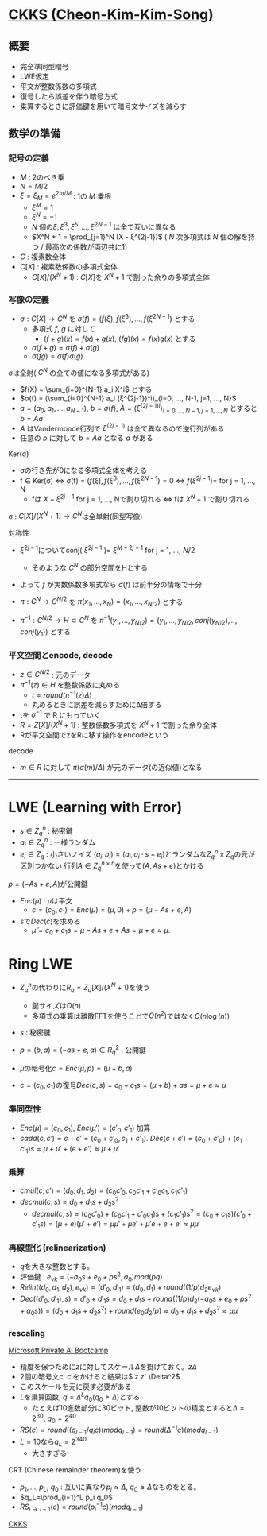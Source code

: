 # [CKKS (Cheon-Kim-Kim-Song)](https://eprint.iacr.org/2016/421)

## 概要
- 完全準同型暗号
- LWE仮定
- 平文が整数係数の多項式
- 復号したら誤差を伴う暗号方式
- 乗算するときに評価鍵を用いて暗号文サイズを減らす

## 数学の準備

### 記号の定義

- $M$ : 2のべき乗
- $N = M/2$
- $ξ = ξ_M = e^{2 i π / M}$ : 1の $M$ 乗根
  - $ξ^M = 1$
  - $ξ^N = -1$
  - $N$ 個の$ξ, ξ^3, ξ^5, ..., ξ^{2N-1}$ は全て互いに異なる
  - $X^N + 1 = \prod_{j=1}^N (X - ξ^{2j-1})$  ( $N$ 次多項式は $N$ 個の解を持つ / 最高次の係数が両辺共に1)
- $C$ : 複素数全体
- $C[X]$ : 複素数係数の多項式全体
  - $C[ X] / (X^N+1)$ : $C[X]$を $X^N+1$ で割った余りの多項式全体

### 写像の定義
- $σ: C[ X]→ C^N$ を $σ(f) = (f(ξ), f(ξ^3), ..., f(ξ^{2N-1})$ とする
  - 多項式 $f$, $g$ に対して
    - $(f + g)(x) = f(x) + g(x)$, $(fg)(x) = f(x)g(x)$ とする
  - $σ(f + g) = σ(f) + σ(g)$
  - $σ(fg) = σ(f)σ(g)$

σは全射( $C^N$ の全ての値になる多項式がある)
- $f(X) = \sum_{i=0}^{N-1} a_i X^i$ とする
- $σ(f) = (\sum_{i=0}^{N-1} a_i (ξ^{2j-1})^i)_{i=0, ..., N-1, j=1, ..., N}$
- $a = (a_0, a_1, ..., a_{N-1})$, $b = σ(f)$, $A=(ξ^{(2j-1)i})_{i=0, ..., N-1, j=1, ..., N}$ とすると $b = Aa$
- $A$ はVandermonde行列で $ξ^{(2j-1)}$ は全て異なるので逆行列がある
- 任意の $b$ に対して $b = Aa$ となる $a$ がある

Ker(σ)
- σの行き先が0になる多項式全体を考える
- f ∈ Ker(σ) ⇔ σ(f) = $(f(ξ), f(ξ^3), ..., f(ξ^{2N-1})=0$ ⇔ $f(ξ^{2j-1})=$ for j = 1, ..., N
  - fは $X - ξ^{2j-1}$ for j = 1, ..., Nで割り切れる ⇔ fは $X^N+1$ で割り切れる

σ : $C[ X] / (X^N+1) → C^N$は全単射(同型写像)

対称性
- $ξ^{2j-1}$についてconj( $ξ^{2j-1}$ )= $ξ^{M-2j+1}$ for j = 1, ..., $N/2$
  - そのような $C^N$ の部分空間をHとする
- よって $f$ が実数係数多項式なら $σ(f)$ は前半分の情報で十分

- $π:  C^N → C^{N/2}$ を $π(x_1,...,x_N)=(x_1,...,x_{N/2})$ とする
- $π^{-1}: C^{N/2} → H ⊂  C^N$ を $π^{-1}(y_1,...,y_{N/2})=(y_1,...,y_{N/2}, conj(y_{N/2}), .., conj(y_1))$ とする

### 平文空間とencode, decode
- $z ∈ C^{N/2}$ : 元のデータ
- $π^{-1}(z)∈H$ を整数係数に丸める
  - $t = round(π^{-1}(z) Δ)$
  - 丸めるときに誤差を減らすためにΔ倍する
- tを $σ^{-1}$ で R にもっていく
- $R = Z[ X]/(X^N+1)$ : 整数係数多項式を $X^N+1$ で割った余り全体
- Rが平文空間でzをRに移す操作をencodeという

decode
- $m∈R$ に対して $π(σ(m) / Δ)$ が元のデータ(の近似値)となる

---

# LWE (Learning with Error)
- $s \in {Z_q}^n$ : 秘密鍵
- $a_i \in {Z_q}^n$ : 一様ランダム
- $e_i \in {Z_q}$ : 小さいノイズ
$(a_i, b_i)=(a_i, a_i \cdot s+e_i)$とランダムな${Z_q}^n \times Z_q$の元が区別つかない
行列$A \in {Z_q}^{n\times n}$を使って$(A, As + e)$とかける

$p=(-As + e, A)$が公開鍵

- $Enc(\mu)$ : $\mu$は平文
  - $c = (c_0,c_1) = Enc(\mu) = (\mu,0)+p=(\mu-As+e,A)$
- $s$で$Dec(c)$を求める
  - $\tilde{\mu}=c_0+c_1 s=\mu-As+e+As=\mu+e \approx \mu$.

# Ring LWE
- ${Z_q}^n$の代わりに$R_q=Z_q[X]/(X^N+1)$を使う
  - 鍵サイズは$O(n)$
  - 多項式の乗算は離散FFTを使うことで$O(n^2)$ではなく$O(n \log(n))$

- $s$ : 秘密鍵
- $p = (b,a)=(-as + e, a) \in {R_q}^2$ : 公開鍵
- $\mu$の暗号化$c=Enc(\mu,p)=(\mu+b,a)$
- $c=(c_0,c_1)$の復号$Dec(c,s)=c_0+c_1s=(\mu+b)+as=\mu+e\approx \mu$

### 準同型性
- $Enc(\mu)=(c_0,c_1)$, $Enc(\mu')=(c'_0,c'_1)$
加算
- $cadd(c,c')=c+c'=(c_0+c'_0,c_1+c'_1)$. $Dec(c+c')=(c_0+c'_0)+(c_1+c'_1)s=\mu+\mu'+(e+e') \approx \mu+\mu'$

### 乗算
- $cmul(c,c')=(d_0,d_1,d_2)=(c_0 c'_0, c_0 c'_1 + c'_0 c_1, c_1 c'_1)$
- $decmul(c,s)=d_0+d_1 s + d_2 s^2$
  - $decmul(c,s)=(c_0 c'_0)+(c_0 c'_1 + c'_0 c_1)s + (c_1 c'_1)s^2=(c_0+c_1s)(c'_0+c'_1s)=(\mu+e)(\mu'+e')=\mu \mu' + \mu e' + \mu' e + e + e' \approx \mu \mu'$

### 再線型化 (relinearization)
- $q$を大きな整数とする。
- 評価鍵 : $e_{vk}=(-a_0s+e_0+p s^2, a_0) mod (pq)$
- $Relin((d_0,d_1,d_2),e_{vk})=(d'_0,d'_1)=(d_0,d_1)+round((1/p)d_2 e_{vk})$
- $Dec((d'_0,d'_1),s)=d'_0+d'_1 s=d_0 + d_1 s + round((1/p)d_2(-a_0 s + e_0 + p s^2 + a_0 s))=(d_0+d_1 s + d_2 s^2)+round(e_0 d_2 / p) \approx d_0 + d_1 s + d_2 s^2 \approx \mu \mu'$

### rescaling
[Microsoft Private AI Bootcamp](https://www.youtube.com/watch?v=SEBdYXxijSo)

- 精度を保つために$z$に対してスケール$\Delta$を掛けておく。$z \Delta$
- 2個の暗号文$c$, $c'$をかけると結果は$ z z' \Delta^2$
- このスケールを元に戻す必要がある
- $L$を乗算回数, $q=\Delta^L q_0 (q_0 \ge \Delta)$とする
  - たとえば10進数部分に30ビット,  整数が10ビットの精度とすると$\Delta=2^{30}$, $q_0=2^{40}$
- $RS(c)=round((q_{l-1}/q_l c)(mod q_{l-1})=round(\Delta^{-1} c)(mod q_{l-1})$
- $L=10$なら$q_L=2^{340}$
  - 大きすぎる

CRT (Chinese remainder theorem)を使う

- $p_1, \dots, p_L$, $q_0$ : 互いに異なり$p_i \approx \Delta$, $q_0 \ge \Delta$なものをとる。
- $q_L=\prod_{i=1}^L p_i q_0$
- $RS_{i → i-1}(c)=round(p_i^{-1} c)(mod q_{i-1})$

[CKKS](https://blog.openmined.org/ckks-explained-part-1-simple-encoding-and-decoding/)
